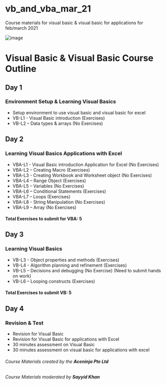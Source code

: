 # vb_and_vba_mar_21
Course materials for visual basic &amp; visual basic for applications for feb/march 2021

![image](https://user-images.githubusercontent.com/22993048/109147028-80d6d380-779f-11eb-822b-4fd458ba3481.png)

# Visual Basic & Visual Basic Course Outline

## Day 1
### Environment Setup & Learning Visual Basics

-	Setup environment to use visual basic and visual basic for excel
-	VB-L1 - Visual Basic introduction (Exercises)
-	VB-L2 – Data types & arrays (No Exercises)

## Day 2
### Learning Visual Basics Applications with Excel

-	VBA-L1 - Visual Basic introduction Application for Excel (No Exercises)
-	VBA-L2 – Creating Macro (Exercises)
-	VBA-L3 - Creating Workbook and Worksheet object (No Exercises)
-	VBA-L4 – Range Object (Exercises)
-	VBA-L5 – Variables (No Exercises)
-	VBA-L6 – Conditional Statements (Exercises)
-	VBA-L7 – Loops (Exercises)
-	VBA-L8 - String Manipulation (No Exercises)
-	VBA-L9 – Array (No Exercises)

#### Total Exercises to submit for VBA: 5

## Day 3
### Learning Visual Basics

-	VB-L3 - Object properties and methods (Exercises)
-	VB-L4 - Algorithm planning and refinement (Exercises)
-	VB-L5 – Decisions and debugging (No Exercise) (Need to submit hands on work)
-	VB-L6 – Looping constructs (Exercises)

#### Total Exercises to submit VB: 5

## Day 4
### Revision & Test

-	Revision for Visual Basic
-	Revision for Visual Basic for applications with Excel
-	30 minutes assessment on Visual Basic
-	30 minutes assessment on visual basic for applications with excel

###### Course Materials created by the **Aceninja Pte Ltd**
###### Course Materials moderated by **Sayyid Khan**


